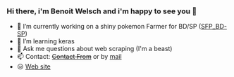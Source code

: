 ### Hi there, i'm Benoit Welsch and i'm happy to see you 👋

- 🔭 I’m currently working on a shiny pokemon Farmer for BD/SP ([SFP_BD-SP](https://github.com/Benoit-Welsch/SFP_BD-SP))
- 🌱 I’m learning keras
- 💬 Ask me questions about web scraping (I'm a beast)
- 📫 Contact: [~~Contact From~~](https://lv0.eu/contact) or by [mail](mailto:benoitwelsch@hotmail.com)
- 😒 [Web site](https://lv0.eu "Don't judge me pls")

<!--
**Benoit-Welsch/Benoit-Welsch** is a ✨ _special_ ✨ repository because its `README.md` (this file) appears on your GitHub profile.

Here are some ideas to get you started:

- 🔭 I’m currently working on ...
- 🌱 I’m currently learning ...
- 👯 I’m looking to collaborate on ...
- 🤔 I’m looking for help with ...
- 💬 Ask me about ...
- 📫 How to reach me: ...
- 😄 Pronouns: ...
- ⚡ Fun fact: ...
-->
